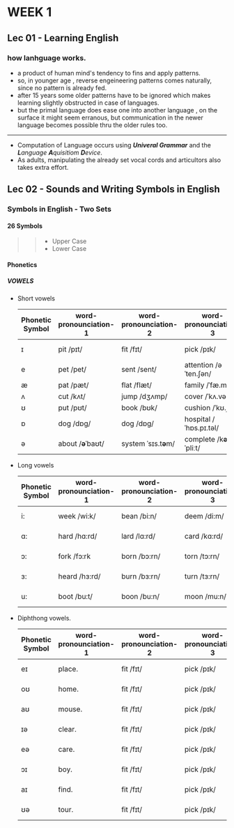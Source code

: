 # WEEK 1

## Lec 01 - Learning English

### how lanhguage works.
+ a product of human mind's tendency to fins and apply patterns.
+ so, in younger age , reverse engeineering patterns comes naturally, since no pattern is already fed.
+ after 15 years some older patterns have to be ignored which makes learning slightly obstructed in case of languages.
+ but the primal language does ease one into another language , on the surface it might seem erranous, but communication in the newer language becomes possible thru the older rules too.

---

+ Computation of Language occurs using  ***Univeral Grammar*** and the ***L**anguage **A**quisitiom **D**evice*.
+ As adults, manipulating the already set vocal cords and articultors also takes extra effort.

## Lec 02 - Sounds and Writing Symbols in English

### Symbols in English - Two Sets
#### 26 Symbols
>>+ Upper Case
>>+ Lower Case

#### Phonetics

##### VOWELS
+ Short vowels

	|Phonetic Symbol|word-pronounciation-1|word-pronounciation-2|word-pronounciation-3    |word-pronounciation-4      |word-pronounciation-5|
	|--             |       ---           |        ---          |       ---                |       ---                |        ---          |
	| ɪ|	                pit /pɪt/         | fit           /fɪt/  |pick           /pɪk/      | difficult /ˈdɪ.fɪ.kəlt/    | sick    /sɪk/       |
	| e|	            pet /pet/         | sent         /sent/ |attention  /əˈten.ʃən/    |                           |                    |
	| æ|	            pat /pæt/         |flat           /flæt/|family   /ˈfæ.mə.li/      |                           |                    |
	| ʌ|	            cut /kʌt/         |jump          /dʒʌmp/|  cover    /ˈkʌ.vər/      |       ?                   |                     |
	| ʊ|	            put /pʊt/         |book           /bʊk/ |cushion  /ˈkʊ.ʃən/        |about       /əˈba**ʊ**t/   |                     |
	| ɒ|	            dog /dɒg/         |dog            /dɒg/ |hospital /ˈhɒs.pɪ.təl/    |       ?                   |                     |
	| ə|	            about /**ə**ˈbaʊt/|system   ˈsɪs.t**ə**m/|complete /k**ə**mˈpliːt/  | difficult /ˈdɪ.fɪ.k**ə**lt/|cover    /ˈkʌ.v**ə**r/   |

+ Long vowels

	|Phonetic Symbol|word-pronounciation-1|word-pronounciation-2|word-pronounciation-3|word-pronounciation-4|word-pronounciation-5|
	|--             |       ---           |        ---          |       ---           |       ---           |        ---          |
	| i:|	             week /wi:k/      | bean /bi:n/         |  deem      /di:m/  | difficult /ˈdɪ.fɪ.kəlt/|       |
	| ɑ:|	             hard /hɑ:rd/    | lard  /lɑ:rd/        |  card      /kɑ:rd/ | difficult /ˈdɪ.fɪ.kəlt/|       |
	| ɔ:|	             fork /fɔ:rk      | born /bɔ:rn/         |  torn     /tɔ:rn/  | difficult /ˈdɪ.fɪ.kəlt/|       |
	| ɜ:|	             heard /hɜ:rd/    | burn /bɜ:rn/         |  turn      /tɜ:rn/  | difficult /ˈdɪ.fɪ.kəlt/|       |
	| u:|                boot /bu:t/      | boon /bu:n/          |  moon        /mu:n/ | difficult /ˈdɪ.fɪ.kəlt/|       |
+ Diphthong vowels.

	|Phonetic Symbol|word-pronounciation-1|word-pronounciation-2|word-pronounciation-3|word-pronounciation-4          |word-pronounciation-5     |
	|--             |       ---           |        ---          |       ---           |       ---                     |        ---               |
    | eɪ|	             place.           | fit           /fɪt/  |  pick         /pɪk/ | difficult /ˈdɪ.fɪ.kəlt/|       |
	| oʊ|	             home.            | fit           /fɪt/  |  pick         /pɪk/ | difficult /ˈdɪ.fɪ.kəlt/|       |
	| aʊ|	             mouse.           | fit           /fɪt/  |  pick         /pɪk/ | difficult /ˈdɪ.fɪ.kəlt/|       |
	| ɪə|	             clear.           | fit           /fɪt/  |  pick         /pɪk/ | difficult /ˈdɪ.fɪ.kəlt/|       |
	| eə|	             care.            | fit           /fɪt/  |  pick         /pɪk/ | difficult /ˈdɪ.fɪ.kəlt/|       |
	| ɔɪ|	             boy.             | fit           /fɪt/  |  pick         /pɪk/ | difficult /ˈdɪ.fɪ.kəlt/|       |
	| aɪ|	             find.            | fit           /fɪt/  |  pick         /pɪk/ | difficult /ˈdɪ.fɪ.kəlt/|       |
	| ʊə|	              tour.           | fit           /fɪt/  |  pick         /pɪk/ | difficult /ˈdɪ.fɪ.kəlt/|       |
